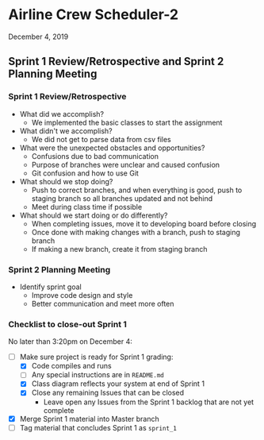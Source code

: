 #   Airline Crew Scheduler-2

December 4, 2019

## Sprint 1 Review/Retrospective and Sprint 2 Planning Meeting

### Sprint 1 Review/Retrospective

-   What did we accomplish?
    - We implemented the basic classes to start the assignment
-   What didn't we accomplish?
    - We did not get to parse data from csv files
-   What were the unexpected obstacles and opportunities?
    - Confusions due to bad communication
    - Purpose of branches were unclear and caused confusion
    - Git confusion and how to use Git
-   What should we stop doing?
    - Push to correct branches, and when everything is good, push to staging branch so all branches updated and not behind
    - Meet during class time if possible
-   What should we start doing or do differently?
    - When completing issues, move it to developing board before closing
    - Once done with making changes with a branch, push to staging branch
    - If making a new branch, create it from staging branch

### Sprint 2 Planning Meeting

-   Identify sprint goal
    - Improve code design and style
    - Better communication and meet more often

### Checklist to close-out Sprint 1

No later than 3:20pm on December 4:

-   [ ] Make sure project is ready for Sprint 1 grading:
    -   [x] Code compiles and runs
    -   [ ] Any special instructions are in `README.md`
    -   [x] Class diagram reflects your system at end of Sprint 1
    -   [x] Close any remaining Issues that can be closed
        -   Leave open any Issues from the Sprint 1 backlog that
            are not yet complete
-   [x] Merge Sprint 1 material into Master branch
-   [ ] Tag material that concludes Sprint 1 as `sprint_1`
